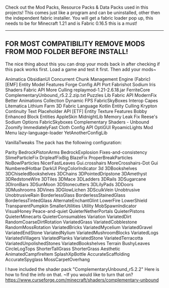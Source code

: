 Check out the Mod Packs, Resource Packs & Data Packs used in this projects!
This comes just like a program and can be uninstalled, other then the independent fabric installer.
You will get a fabric loader pop up, this needs to be for Minecraft 1.21 and is Fabric 0.16.5 this is a must!

-------------------------------------------------------------------------
FOR MOST COMPATIBILITY REMOVE MODS FROM MOD FOLDER BEFORE INSTALL! 
-------------------------------------------------------------------------
The nice thing about this you can drop your mods back in after checking if this pack works first.
Load a game and test it first. Then add your mods~

Animatica
ObsidianUI
Concurrent Chunk Management Engine (Fabric)
[EMF] Entity Model Features
Forge Config API Port
Fabrishot
Sodium
Iris Shaders
Fabric API
More Culling
replaymod-1.21-2.6.18.jar
FerriteCore
ComplementaryUnbound_r5.2.2.zip.txt
Puzzles Lib
Fabric API
ModernFix
Better Animations Collection
Dynamic FPS
FabricSkyBoxes Interop
Capes
Litematica
Lithium
Farm 3D
Fabric Language Kotlin
Entity Culling
Krypton
Continuity
Text Placeholder API
[ETF] Entity Texture Features
Bobby
Enhanced Block Entities
AppleSkin
MidnightLib
Memory Leak Fix
Reese's Sodium Options
FabricSkyboxes
Complementary Shaders - Unbound
Zoomify
ImmediatelyFast
Cloth Config API
OptiGUI
RyoamicLights
Mod Menu
lazy-language-loader
YetAnotherConfigLib

VanillaTweaks
The pack has the following configuration:

Parity
BedrockPistonArms
BedrockExplosion
Fixes-and-consistency
SlimeParticleFix
DripleafFixBig
BlazeFix
ProperBreakParticles
NoBowlParticles
NicerFastLeaves
Gui.crosshairs
MoreCrosshairs-Dot
Gui
NumberedHotbar
DarkUI
PingColorIndicator
3d
3DBookshelves
3DChiseledBookshelves
3DChains
3DPointedDripstone
3DAmethyst
3DRedstoneWire
3DTiles
3DMace
3DLadders
3DRails
3DSugarcane
3DIronBars
3DSunMoon
3DStonecutters
3DLilyPads
3DDoors
3DMushrooms
3DVines
3DGlowLichen
3DSculkVein
Unobtrusive
UnobtrusiveRain
BorderlessGlass
BorderlessStainedGlass
BorderlessTintedGlass
AlternateEnchantGlint
LowerFire
LowerShield
TransparentPumpkin
SmallerUtilities
Utility
MobSpawnIndicator
VisualHoney
Peace-and-quiet
QuieterNetherPortals
QuieterPistons
QuieterMinecarts
QuieterConsumables
Variation
VariatedDirt
RandomCoarseDirtRotation
VariatedGrass
VariatedCobblestone
RandomMossRotation
VariatedBricks
VariatedMycelium
VariatedGravel
VariatedEndStone
VariatedNylium
VariatedMushroomBlocks
VariatedLogs
VariatedVillagers
VariatedPlanks
VariatedStone
VariatedTerracotta
VariatedUnpolishedStones
VariatedBookshelves
Terrain
BushyLeaves
CircleLogTops
ShorterTallGrass
ShorterGrass
Aesthetic
AnimatedCampfireItem
SplashXpBottle
AccurateScaffolding
AccurateSpyglass
MossCarpetOverhang


I have included the shader pack "ComplementaryUnbound_r5.2.2" Here is how to find the info on that. ~If you would like to turn that on?
https://www.curseforge.com/minecraft/shaders/complementary-unbound

